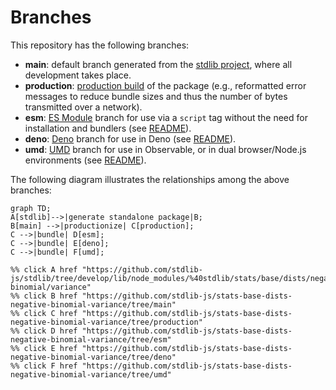 <!--

@license Apache-2.0

Copyright (c) 2022 The Stdlib Authors.

Licensed under the Apache License, Version 2.0 (the "License");
you may not use this file except in compliance with the License.
You may obtain a copy of the License at

    http://www.apache.org/licenses/LICENSE-2.0

Unless required by applicable law or agreed to in writing, software
distributed under the License is distributed on an "AS IS" BASIS,
WITHOUT WARRANTIES OR CONDITIONS OF ANY KIND, either express or implied.
See the License for the specific language governing permissions and
limitations under the License.

-->

# Branches

This repository has the following branches:

-   **main**: default branch generated from the [stdlib project][stdlib-url], where all development takes place.
-   **production**: [production build][production-url] of the package (e.g., reformatted error messages to reduce bundle sizes and thus the number of bytes transmitted over a network).
-   **esm**: [ES Module][esm-url] branch for use via a `script` tag without the need for installation and bundlers (see [README][esm-readme]).
-   **deno**: [Deno][deno-url] branch for use in Deno (see [README][deno-readme]).
-   **umd**: [UMD][umd-url] branch for use in Observable, or in dual browser/Node.js environments (see [README][umd-readme]).

The following diagram illustrates the relationships among the above branches:

```mermaid
graph TD;
A[stdlib]-->|generate standalone package|B;
B[main] -->|productionize| C[production];
C -->|bundle| D[esm];
C -->|bundle| E[deno];
C -->|bundle| F[umd];

%% click A href "https://github.com/stdlib-js/stdlib/tree/develop/lib/node_modules/%40stdlib/stats/base/dists/negative-binomial/variance"
%% click B href "https://github.com/stdlib-js/stats-base-dists-negative-binomial-variance/tree/main"
%% click C href "https://github.com/stdlib-js/stats-base-dists-negative-binomial-variance/tree/production"
%% click D href "https://github.com/stdlib-js/stats-base-dists-negative-binomial-variance/tree/esm"
%% click E href "https://github.com/stdlib-js/stats-base-dists-negative-binomial-variance/tree/deno"
%% click F href "https://github.com/stdlib-js/stats-base-dists-negative-binomial-variance/tree/umd"
```

[stdlib-url]: https://github.com/stdlib-js/stdlib/tree/develop/lib/node_modules/%40stdlib/stats/base/dists/negative-binomial/variance
[production-url]: https://github.com/stdlib-js/stats-base-dists-negative-binomial-variance/tree/production
[deno-url]: https://github.com/stdlib-js/stats-base-dists-negative-binomial-variance/tree/deno
[deno-readme]: https://github.com/stdlib-js/stats-base-dists-negative-binomial-variance/blob/deno/README.md
[umd-url]: https://github.com/stdlib-js/stats-base-dists-negative-binomial-variance/tree/umd
[umd-readme]: https://github.com/stdlib-js/stats-base-dists-negative-binomial-variance/blob/umd/README.md
[esm-url]: https://github.com/stdlib-js/stats-base-dists-negative-binomial-variance/tree/esm
[esm-readme]: https://github.com/stdlib-js/stats-base-dists-negative-binomial-variance/blob/esm/README.md